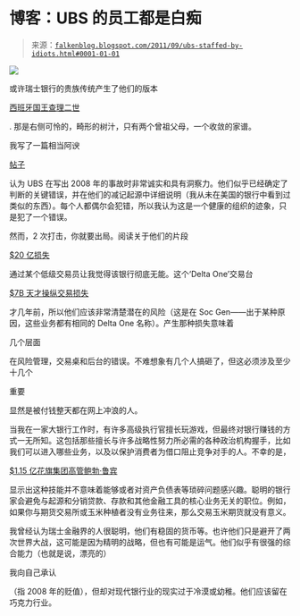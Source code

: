 <!--yml

类别: 未分类

日期：2024-05-12 20:44:54

-->

# 博客：UBS 的员工都是白痴

> 来源：[`falkenblog.blogspot.com/2011/09/ubs-staffed-by-idiots.html#0001-01-01`](http://falkenblog.blogspot.com/2011/09/ubs-staffed-by-idiots.html#0001-01-01)

![](https://blogger.googleusercontent.com/img/b/R29vZ2xl/AVvXsEjG8KW0buHmDzAgvWHFEDPRdQPWaOudbYC7-aRDPM46FenETwK5VsrNPQDrGaTIMGyHpDm56OliECS9mELKupvWBt7TlEV503rJBVB9rrWAqYwCfpIFFVZK1F80RXQPaEn-B1PXBg/s1600/charles.jpg)

或许瑞士银行的贵族传统产生了他们的版本

[西班牙国王查理二世](http://en.wikipedia.org/wiki/File:Carlos_segundo80.png)

. 那是右侧可怜的，畸形的树汁，只有两个曾祖父母，一个收敛的家谱。

我写了一篇相当阿谀

[帖子](http://falkenblog.blogspot.com/2008/04/great-ubs-mea-culpa.html)

认为 UBS 在写出 2008 年的事故时非常诚实和具有洞察力。他们似乎已经确定了判断的关键错误，并在他们的减记起源中详细说明（我从未在美国的银行中看到过类似的东西）。每个人都偶尔会犯错，所以我认为这是一个健康的组织的迹象，只是犯了一个错误。

然而，2 次打击，你就要出局。阅读关于他们的片段

[$20 亿损失](http://www.npr.org/blogs/thetwo-way/2011/09/19/140598960/ubs-ups-estimate-on-loss-due-to-rogue-trader)

通过某个低级交易员让我觉得该银行彻底无能。这个‘Delta One’交易台

[$7B 天才操纵交易损失](http://blogs.wsj.com/deals/2011/09/15/links-between-ubs-socgen-trading-scandals/)

才几年前，所以他们应该非常清楚潜在的风险（这是在 Soc Gen——出于某种原因，这些业务都有相同的 Delta One 名称）。产生那种损失意味着

几个层面

在风险管理，交易桌和后台的错误。不难想象有几个人搞砸了，但这必须涉及至少十几个

重要

显然是被付钱整天都在网上冲浪的人。

当我在一家大银行工作时，有许多高级执行官擅长玩游戏，但最终对银行赚钱的方式一无所知。这包括那些擅长与许多战略性努力所必需的各种政治机构握手，比如我们可以进入哪些业务，以及以保护消费者为借口阻止竞争对手的人。不幸的是，

[$1.15 亿花旗集团高管鲍勃·鲁宾](http://falkenblog.blogspot.com/2009/01/rubins-defense-suggests-he-was-overpaid.html)

显示出这种技能并不意味着能够或者对资产负债表等琐碎问题感兴趣。聪明的银行家会避免与起源和分销贷款、存款和其他金融工具的核心业务无关的职位。例如，如果你与期货交易所或玉米种植者没有业务往来，那么交易玉米期货就没有意义。

我曾经认为瑞士金融界的人很聪明，他们有稳固的货币等。也许他们只是避开了两次世界大战，这可能是因为精明的战略，但也有可能是运气。他们似乎有很强的综合能力（也就是说，漂亮的）

我向自己承认

（指 2008 年的贬值），但却对现代银行业的现实过于冷漠或幼稚。他们应该留在巧克力行业。
